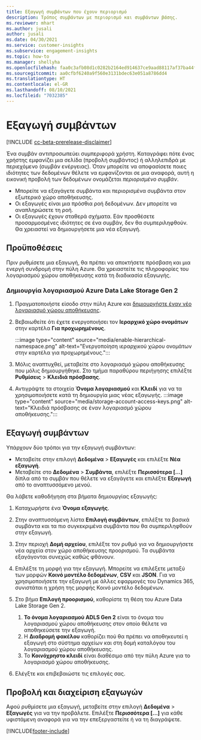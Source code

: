 ```yaml
---
title: Εξαγωγή συμβάντων που έχουν περιορισμό
description: Τρόπος συμβάντων με περιορισμό και συμβάντων βάσης.
ms.reviewer: mhart
ms.author: jusali
author: jusali
ms.date: 04/30/2021
ms.service: customer-insights
ms.subservice: engagement-insights
ms.topic: how-to
ms.manager: shellyha
ms.openlocfilehash: faa0c3afb08d1c0282b2164ed914637ce9aad88117af37ba44fdb81e7610e574
ms.sourcegitcommit: aa0cfbf6240a9f560e3131bdec63e051a8786dd4
ms.translationtype: HT
ms.contentlocale: el-GR
ms.lasthandoff: 08/10/2021
ms.locfileid: "7032385"
---
```

# <a name="export-events"></a>Εξαγωγή συμβάντων

[!INCLUDE [cc-beta-prerelease-disclaimer](includes/cc-beta-prerelease-disclaimer.md)]

Ένα συμβάν αντιπροσωπεύει συμπεριφορά χρήστη. Καταγράφει πότε ένας χρήστης εμφανίζει μια σελίδα (προβολή συμβάντος) ή αλληλεπιδρά με περιεχόμενο (συμβάν ενέργειας). Όταν μπορείτε να αποφασίσετε ποιες ιδιότητες των δεδομένων θέλετε να εμφανίζονται σε μια αναφορά, αυτή η εικονική προβολή των δεδομένων ονομάζεται *περιορισμένο συμβάν*. 

- Μπορείτε να εξαγάγετε συμβάντα και περιορισμένα συμβάντα στον εξωτερικό χώρο αποθήκευσης. 
- Οι εξαγωγές είναι μια πρόσθια ροή δεδομένων. Δεν μπορείτε να αναπληρώσετε τη ροή. 
- Οι εξαγωγές έχουν σταθερά σχήματα. Εάν προσθέσετε προσαρμοσμένες ιδιότητες σε ένα συμβάν, δεν θα συμπεριληφθούν. Θα χρειαστεί να δημιουργήσετε μια νέα εξαγωγή.

## <a name="prerequisites"></a>Προϋποθέσεις

Πριν ρυθμίσετε μια εξαγωγή, θα πρέπει να αποκτήσετε πρόσβαση και μια ενεργή συνδρομή στην πύλη Azure. Θα χρειαστείτε τις πληροφορίες του λογαριασμού χώρου αποθήκευσης κατά τη διαδικασία εξαγωγής. 

### <a name="create-an-azure-data-lake-storage-gen-2-accounts"></a>Δημιουργία λογαριασμού Azure Data Lake Storage Gen 2

1. Πραγματοποιήστε είσοδο στην πύλη Azure και [δημιουργήστε έναν νέο λογαριασμό χώρου αποθήκευσης](/azure/storage/common/storage-account-create). 

1. Βεβαιωθείτε ότι έχετε ενεργοποιήσει τον **Ιεραρχικό χώρο ονομάτων** στην καρτέλα **Για προχωρημένους**. 

   :::image type="content" source="media/enable-hierarchical-namespace.png" alt-text="Ενεργοποίηση ιεραρχικού χώρου ονομάτων στην καρτέλα για προχωρημένους.":::

1. Μόλις αναπτυχθεί, μεταβείτε στο λογαριασμό χώρου αποθήκευσης που μόλις δημιουργήθηκε. Στο τμήμα παραθύρου περιήγησης επιλέξτε **Ρυθμίσεις** > **Κλειδιά πρόσβασης**. 

1. Αντιγράψτε τα στοιχεία **Όνομα λογαριασμού** και **Κλειδί** για να τα χρησιμοποιήσετε κατά τη δημιουργία μιας νέας εξαγωγής.
   :::image type="content" source="media/storage-account-access-keys.png" alt-text="Κλειδιά πρόσβασης σε έναν λογαριασμό χώρου αποθήκευσης.":::

## <a name="export-events"></a>Εξαγωγή συμβάντων

Υπάρχουν δύο τρόποι για την εξαγωγή συμβάντων: 
- Μεταβείτε στην επιλογή **Δεδομένα** > **Εξαγωγές** και επιλέξτε **Νέα εξαγωγή**.
- Μεταβείτε στο **Δεδομένα** > **Συμβάντα**, επιλέξτε **Περισσότερα [...]** δίπλα από το συμβάν που θέλετε να εξαγάγετε και επιλέξτε **Εξαγωγή** από το αναπτυσσόμενο μενού. 

Θα λάβετε καθοδήγηση στα βήματα δημιουργίας εξαγωγής:

1. Καταχωρήστε ένα **Όνομα εξαγωγής**.

1. Στην αναπτυσσόμενη λίστα **Επιλογή συμβάντων**, επιλέξτε τα βασικά συμβάντα και τα πιο συγκεκριμένα συμβάντα που θα συμπεριληφθούν στην εξαγωγή. 

1. Στην περιοχή **Δομή αρχείου**, επιλέξτε τον ρυθμό για να δημιουργήσετε νέα αρχεία στον χώρο αποθήκευσης προορισμού. Τα συμβάντα εξαγάγονται συνεχώς καθώς φθάνουν.

1. Επιλέξτε τη μορφή για την εξαγωγή. Μπορείτε να επιλέξετε μεταξύ των μορφών **Κοινό μοντέλο δεδομένων**, **CSV** και **JSON**. Για να χρησιμοποιήσετε την εξαγωγή με άλλες εφαρμογές του Dynamics 365, συνιστάται η χρήση της μορφής Κοινό μοντέλο δεδομένων.

1. Στο βήμα **Επιλογή προορισμού**, καθορίστε τη θέση του Azure Data Lake Storage Gen 2.
    1. **Το όνομα λογαριασμού ADLS Gen 2** είναι το όνομα του λογαριασμού χώρου αποθήκευσης στον οποίο θέλετε να αποθηκεύσετε την εξαγωγή. 
    1. Η **Διαδρομή φακέλου** καθορίζει πού θα πρέπει να αποθηκευτεί η εξαγωγή στο σύστημα αρχείων και στη δομή καταλόγου του λογαριασμού χώρου αποθήκευσης.
    1. Το **Κοινόχρηστο κλειδί** είναι διαθέσιμο από την πύλη Azure για το λογαριασμό χώρου αποθήκευσης.

1. Ελέγξτε και επιβεβαιώστε τις επιλογές σας.

## <a name="view-and-manage-exports"></a>Προβολή και διαχείριση εξαγωγών

Αφού ρυθμίσετε μια εξαγωγή, μεταβείτε στην επιλογή **Δεδομένα** > **Εξαγωγές** για να την προβάλετε. Επιλέξτε **Περισσότερα [...]** για κάθε υφιστάμενη αναφορά για να την επεξεργαστείτε ή να τη διαγράψετε.


[!INCLUDE[footer-include](../includes/footer-banner.md)]